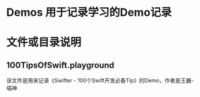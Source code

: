 # Demos 用于记录学习的Demo记录

# 文件或目录说明

## 100TipsOfSwift.playground
该文件是用来记录《Swifter - 100个Swift开发必备Tip》的Demo，作者是王巍-喵神
